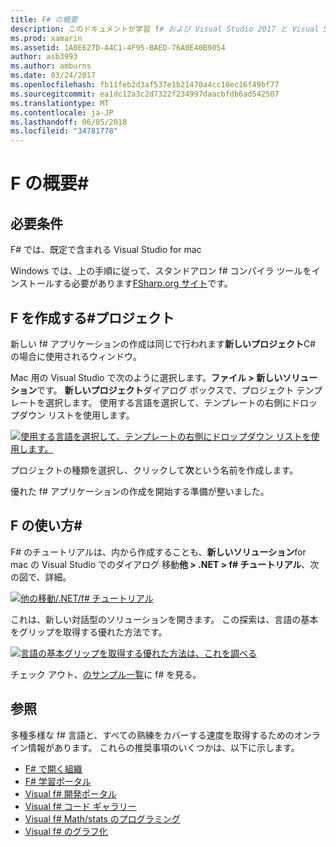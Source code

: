 ```yaml
---
title: F# の概要
description: このドキュメントが学習 f# および Visual Studio 2017 と Visual Studio for mac の Xamarin アプリケーションの構築に使用する方法について説明します
ms.prod: xamarin
ms.assetid: 1A0E627D-A4C1-4F95-BAED-76A0E40B9054
author: asb3993
ms.author: amburns
ms.date: 03/24/2017
ms.openlocfilehash: fb11feb2d3af537e1b21470a4cc10ec16f49bf77
ms.sourcegitcommit: ea1dc12a3c2d7322f234997daacbfdb6ad542507
ms.translationtype: MT
ms.contentlocale: ja-JP
ms.lasthandoff: 06/05/2018
ms.locfileid: "34781778"
---
```

# <a name="getting-started-with-f35"></a>F の概要&#35;

## <a name="requirements"></a>必要条件

F# では、既定で含まれる Visual Studio for mac

Windows では、上の手順に従って、スタンドアロン f# コンパイラ ツールをインストールする必要があります[FSharp.org サイト](http://fsharp.org/use/windows/)です。

## <a name="creating-an-f35-project"></a>F を作成する&#35;プロジェクト

新しい f# アプリケーションの作成は同じで行われます**新しいプロジェクト**C# の場合に使用されるウィンドウ。

Mac 用の Visual Studio で次のように選択します。**ファイル > 新しいソリューション**です。 **新しいプロジェクト**ダイアログ ボックスで、プロジェクト テンプレートを選択します。 使用する言語を選択して、テンプレートの右側にドロップダウン リストを使用します。

 [![](overview-images/choosefsharp.png "使用する言語を選択して、テンプレートの右側にドロップダウン リストを使用します。")](overview-images/choosefsharp.png#lightbox)

プロジェクトの種類を選択し、クリックして**次**という名前を作成します。


優れた f# アプリケーションの作成を開始する準備が整いました。

## <a name="learning-to-use-f35"></a>F の使い方&#35;

F# のチュートリアルは、内から作成することも、**新しいソリューション**for mac の Visual Studio でのダイアログ 移動**他 > .NET > f# チュートリアル**、次の図で、詳細。

 [![](overview-images/fsharptutorial.png "他の移動/.NET/f# チュートリアル")](overview-images/fsharptutorial.png#lightbox)

これは、新しい対話型のソリューションを開きます。 この探索は、言語の基本をグリップを取得する優れた方法です。

 [![](overview-images/newtutorial-sml.png "言語の基本グリップを取得する優れた方法は、これを調べる")](overview-images/newtutorial.png#lightbox)

チェック アウト、[のサンプル一覧](~/cross-platform/platform/fsharp/samples.md)に f# を見る。

## <a name="references"></a>参照

多種多様な f# 言語と、すべての熟練をカバーする速度を取得するためのオンライン情報があります。 これらの推奨事項のいくつかは、以下に示します。

-  [F# で開く組織](http://fsharp.org)
-  [F# 学習ポータル](http://tryfsharp.org)
-  [Visual f# 開発ポータル](http://go.microsoft.com/fwlink/?LinkID=234174)
-  [Visual f# コード ギャラリー](http://go.microsoft.com/fwlink/?LinkID=124614)
-  [Visual f# Math/stats のプログラミング](http://go.microsoft.com/fwlink/?LinkId=235173)
-  [Visual f# のグラフ化](http://go.microsoft.com/fwlink/?LinkId=235176)

